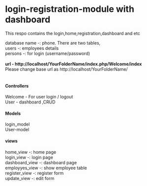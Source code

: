 # login-registration-module with dashboard
This respo contains the login,home,registration,dashboard and etc


database name -: phone. There are two tables,<br>
users  -: employees details<br>
persons -: for login (username/password)
<br><br>
<b>url - http://localhost/YourFolderName/index.php/Welcome/index</b> <br>
Please change base url as http://localhost/YourFolderName/ <br><br>
#### Controllers<br>
Welcome - For user login / logout<br>
User - dashboard ,CRUD<br>

#### Models <br>
login_model<br>
User-model<br>

 #### views<br>

home_view -: home page<br>
login_view -: login page<br>
dashboard_view -: dashboard page<br>
employyes_view -: show employee table<br>
register_view -: register form<br>
update_view -: edit form <br>



